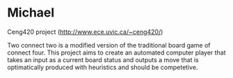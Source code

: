 Michael
=======

Ceng420 project (http://www.ece.uvic.ca/~ceng420/)

Two connect two is a modified version of the traditional board game of connect four. 
This project aims to create an automated computer player that takes an input as a current board status and outputs a move that is optimatically produced with heuristics and should be competetive.

